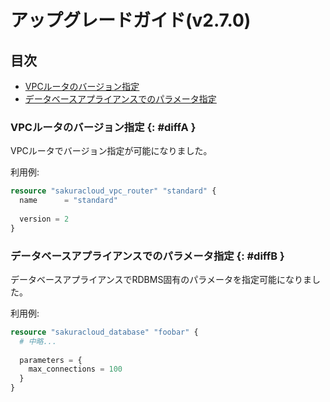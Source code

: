 # アップグレードガイド(v2.7.0)

## 目次

- [VPCルータのバージョン指定](#diffA)
- [データベースアプライアンスでのパラメータ指定](#diffB)
    

### VPCルータのバージョン指定 {: #diffA }

VPCルータでバージョン指定が可能になりました。

利用例:

```tf
resource "sakuracloud_vpc_router" "standard" {
  name      = "standard"
  
  version = 2
}
```

### データベースアプライアンスでのパラメータ指定 {: #diffB }

データベースアプライアンスでRDBMS固有のパラメータを指定可能になりました。  

利用例:

```tf
resource "sakuracloud_database" "foobar" {
  # 中略...
  
  parameters = {
    max_connections = 100
  }
}
```